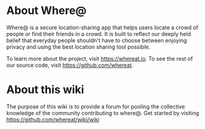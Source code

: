 # About Where@
Where@ is a secure location-sharing app that helps users locate a crowd of people or find their friends in a crowd. It is built to reflect our deeply held belief that everyday people shouldn't have to choose between enjoying privacy and using the best location sharing tool possible.

To learn more about the project, visit https://whereat.io. To see the rest of our source code, visit https://github.com/whereat.

# About this wiki

The purpose of this wiki is to provide a forum for pooling the collective knowledge of the community contributing to where@. Get started by visiting <https://github.com/whereat/wiki/wiki>
